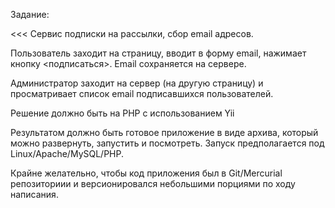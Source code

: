Задание:

<<<
Сервис подписки на рассылки, сбор email адресов.

Пользователь заходит на страницу, вводит в форму email, нажимает кнопку <подписаться>. Email сохраняется на сервере.

Администратор заходит на сервер (на другую страницу) и просматривает список email подписавшихся пользователей.
>>>

Решение должно быть на PHP с использованием Yii

Результатом должно быть готовое приложение в виде архива, который можно развернуть, запустить и посмотреть. Запуск предполагается под Linux/Apache/MySQL/PHP.

Крайне желательно, чтобы код приложения был в Git/Mercurial репозиториии и версионировался небольшими порциями по ходу написания.
